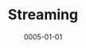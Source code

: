 ---
title: Streaming
date: 0005-01-01
ico: mdi:waveform
color: purple-500
hardware:
  - type: Capture
    name: Elgato › HD60 S
    sub:
      - USB
    link: https://amzn.com/dp/B01DRWCOGA?tag=qrayg-20
  - type: Cam
    name: Opal › AI Webcam
    sub:
      - USB
      - Black
    link: https://opalcamera.com/
  - type: Mic
    name: Shure › MV7
    sub:
      - USB
      - XLR
    link: https://amzn.com/dp/B08G7RG9ML?tag=qrayg-20
  - type: Strip HDCP
    name: OREI › HD-102
    sub:
      - HDMI
    link: https://amzn.com/dp/B005HXFARS?tag=qrayg-20
  - type: Misc
    name: LaMetric › Time
    sub:
      - Smart Clock
    link: https://amzn.com/dp/B01IVTVK3W?tag=qrayg-20
  - type: Game Room
    name: Web › pxl.media
    sub:
      - Game / console collection
    link: https://pxl.media/
---